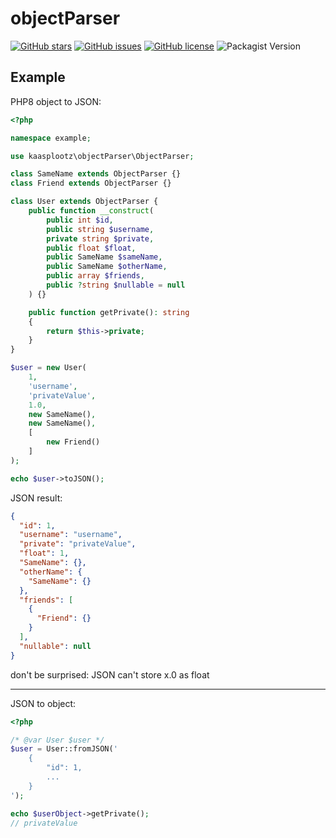 # objectParser

[![GitHub stars](https://img.shields.io/github/stars/kaasplootz/objectParser?style=flat-square)](https://github.com/kaasplootz/objectParser/stargazers) [![GitHub issues](https://img.shields.io/github/issues/kaasplootz/objectParser?style=flat-square)](https://github.com/kaasplootz/objectParser/issues) [![GitHub license](https://img.shields.io/github/license/kaasplootz/objectParser?style=flat-square)](https://github.com/kaasplootz/objectParser) ![Packagist Version](https://img.shields.io/packagist/v/kaasplootz/objectParser?style=flat-square)

Example
-------

PHP8 object to JSON:

```php
<?php

namespace example;

use kaasplootz\objectParser\ObjectParser;

class SameName extends ObjectParser {}
class Friend extends ObjectParser {}

class User extends ObjectParser {
    public function __construct(
        public int $id,
        public string $username,
        private string $private,
        public float $float,
        public SameName $sameName,
        public SameName $otherName,
        public array $friends,
        public ?string $nullable = null
    ) {}

    public function getPrivate(): string
    {
        return $this->private;
    }
}

$user = new User(
    1,
    'username',
    'privateValue',
    1.0,
    new SameName(),
    new SameName(),
    [
        new Friend()
    ]
);

echo $user->toJSON();
```

JSON result:

```json
{
  "id": 1,
  "username": "username",
  "private": "privateValue",
  "float": 1,
  "SameName": {},
  "otherName": {
    "SameName": {}
  },
  "friends": [
    {
      "Friend": {}
    }
  ],
  "nullable": null
}
```
don't be surprised: JSON can't store x.0 as float
___

JSON to object:

```php
<?php

/* @var User $user */
$user = User::fromJSON('
    {
        "id": 1,
        ...
    }
');

echo $userObject->getPrivate();
// privateValue
```